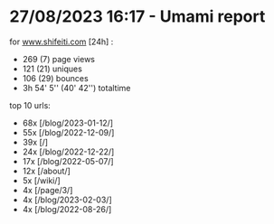 # 27/08/2023 16:17 - Umami report
for www.shifeiti.com [24h] :

 - 269 (7) page views
 - 121 (21) uniques
 - 106 (29) bounces
 - 3h 54' 5'' (40' 42'') totaltime


top 10 urls:
 - 68x [/blog/2023-01-12/]
 - 55x [/blog/2022-12-09/]
 - 39x [/]
 - 24x [/blog/2022-12-22/]
 - 17x [/blog/2022-05-07/]
 - 12x [/about/]
 - 5x [/wiki/]
 - 4x [/page/3/]
 - 4x [/blog/2023-02-03/]
 - 4x [/blog/2022-08-26/]


